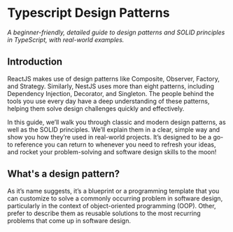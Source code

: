 # Typescript Design Patterns
_A beginner-friendly, detailed guide to design patterns and SOLID principles in TypeScript, with real-world examples._

## Introduction

ReactJS makes use of design patterns like Composite, Observer, Factory, and Strategy. Similarly, NestJS uses more than eight patterns, including Dependency Injection, Decorator, and Singleton. The people behind the tools you use every day have a deep understanding of these patterns, helping them solve design challenges quickly and effectively.

In this guide, we’ll walk you through classic and modern design patterns, as well as the SOLID principles. We’ll explain them in a clear, simple way and show you how they’re used in real-world projects. It’s designed to be a go-to reference you can return to whenever you need to refresh your ideas, and rocket your problem-solving and software design skills to the moon!

## What's a design pattern?
As it’s name suggests, it’s a blueprint or a programming template that you can customize to solve a commonly occurring problem in software design, particularly in the context of object-oriented programming (OOP). Other, prefer to describe them as reusable solutions to the most recurring problems that come up in software design.